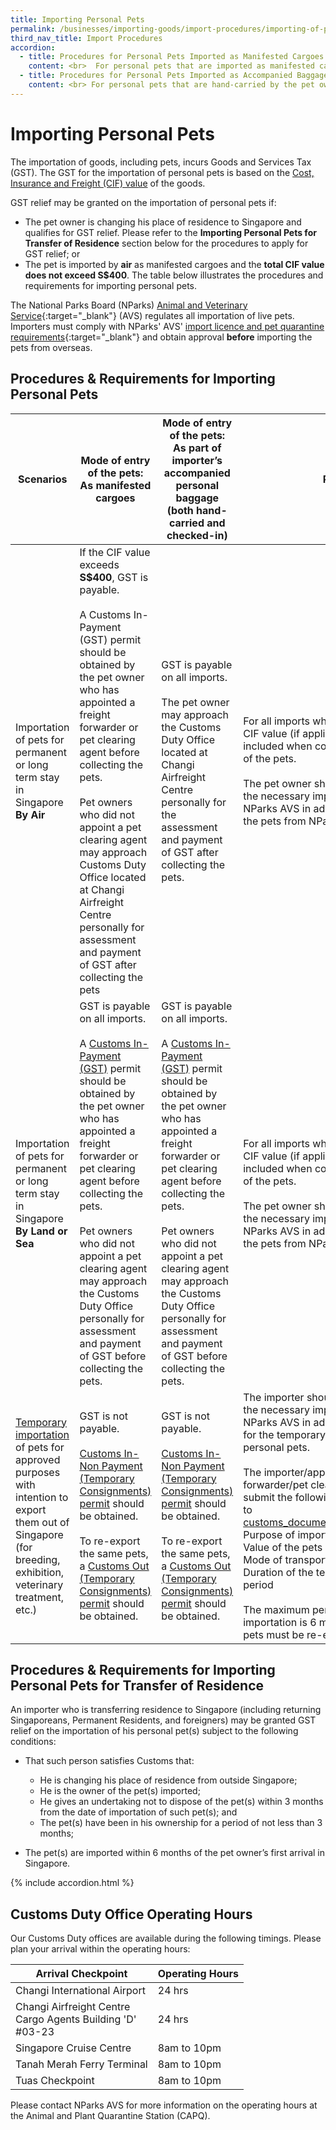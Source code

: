 ```yaml
---
title: Importing Personal Pets
permalink: /businesses/importing-goods/import-procedures/importing-of-personal-pets
third_nav_title: Import Procedures
accordion: 
  - title: Procedures for Personal Pets Imported as Manifested Cargoes
    content: <br>  For personal pets that are imported as manifested cargoes (i.e. unaccompanied pets that are imported using commercial cargo forwarding services), the pet owner or his freight forwarding agent must obtain NParks AVS'approval before submitting an online [Declaration of Facts (DOF)](https://www.tradenet.gov.sg/TN41/tds/pe/appFormPEServlet.do?action=formPrepareSTDAlone&APPLICATION_ID=TXWP){:target="_blank"} to Singapore Customs for an assessment of eligibility for GST relief. For enquiries on the status of the DOF application, please click [here](https://www.tradenet.gov.sg/TN41/tds/pe/appFormPEServlet.do?action=enquire&APPLICATION_ID=TXWP){:target="_blank"}. <br><br> If the DOF application is approved, the pet owner, his freight forwarding agents or pet clearing agent may inform their appointed Declaring Agent to obtain the Customs In-Non-Payment (GST Relief) permit within 5 working daysfrom the approval date of the DOF. A list of freight forwarding agents can be obtained [here](/businesses/business-resources/directories-of-service-providers/list-of-local-forwarding-agents). Please refer to the details on  [Documentation and Other Fees](/businesses/valuation-duties-taxes-fees/permits-documentation-and-other-fees). <br><br> If the DOF application is unsuccessful, a Customs In-Payment (GST) permit must be obtained to import the pet instead. For more details, please refer to the **[table]** above  **on** **the Procedures and Requirements for Importing Personal Pets.** <br>
  - title: Procedures for Personal Pets Imported as Accompanied Baggage
    content: <br> For personal pets that are hand-carried by the pet owner as part of his accompanied baggage through passenger terminals such as Changi Airport, Tuas Checkpoint etc, the pet owner must obtain NParks AVS' [approval](https://www.nparks.gov.sg/avs/pets/bringing-animals-into-singapore-and-exporting/bringing-in-and-transshipping-dogs-and-cats/general-information){:target="_blank"}, before completing an "[Application for GST Relief for Hand-Carried Used Household Articles and Personal Effects and Personal Pets](/eservices/customs-forms-and-service-links)" form. The application form must be submitted at least 3 working days before the pet owner's arrival in Singapore with the following supporting documents for verification <br><br> - NParks AVS' approval for the importation of personal pets <br> - Personal identification and pass details. <br><br> **Returning Singaporeans & Permanent Residents working/studying overseas** <br> - Copy of passport and identity card (NRIC); and <br> - Proof of employment overseas (e.g., work permit visa, employment pass, letter of appointment) <br> - Proof of overseas study (e.g., student visa, student pass) <br><br> **Foreign citizens transferring residence** <br> - Copy of passport or identity card (FIN) <br> - Proof of transfer of residence to Singapore (e.g., employment pass, dependent pass, student pass) <br> - Other supporting documents (e.g., letter of employment or letter of undertaking from the local employer or in-principle approval from the Ministry of Manpower) <br><br> **Clearance of Hand-carried Personal Pets** <br><br> If the application is approved, the pet owner will receive an approval email on his successful GST relief application, which must be presented to the checkpoint officer at the Customs Duty Office for their verification on the day of the pet owner's arrival. <br><br> A pet owner who hand-carries his personal pets from overseas and not eligible for GST relief shall proceed to the Customs Duty Office for the assessment and payment of GST. For more details, please refer to the above  **table on the procedures and requirements.** <br><br> Click here for a  [step-by-step](https://www.nparks.gov.sg/avs/pets/bringing-animals-into-singapore-and-exporting/bringing-in-and-transshipping-dogs-and-cats/preparing-to-bring-dogs-and-cats-into-singapore){:target="_blank"} guide to pet immigration in Singapore.
---
```


# Importing Personal Pets

The importation of goods, including pets, incurs Goods and Services Tax (GST). The GST for the importation of personal pets is based on the  [Cost, Insurance and Freight (CIF) value](/businesses/valuation-duties-taxes-fees/establishing-customs-value-for-imports) of the goods.

GST relief may be granted on the importation of personal pets if:

-   The pet owner is changing his place of residence to Singapore and qualifies for GST relief. Please refer to the  **Importing Personal Pets for Transfer of Residence**  section below for the procedures to apply for GST relief; or
-   The pet is imported by  **air** as manifested cargoes and the  **total CIF value does not exceed S$400**. The table below illustrates the procedures and requirements for importing personal pets.

The National Parks Board (NParks)  [Animal and Veterinary Service](https://www.nparks.gov.sg/avs){:target="_blank"} (AVS) regulates all importation of live pets. Importers must comply with NParks' AVS' [import licence and pet quarantine requirements](https://www.nparks.gov.sg/avs/pets/bringing-animals-into-singapore-and-exporting/bringing-in-and-transshipping-dogs-and-cats/general-information){:target="_blank"} and obtain approval  **before** importing the pets from overseas.

## Procedures & Requirements for Importing Personal Pets

| **Scenarios**  | **Mode of entry of the pets**: <br>As manifested cargoes  | **Mode of entry of the pets**: <br> As part of importer’s accompanied personal baggage (both hand-carried and checked-in) |  **Remarks** |  
|---|---|---|---|  
| Importation of pets for permanent or long term stay in Singapore <br> **By Air**  |   If the CIF value exceeds  **S$400**, GST is payable. <br><br> A Customs In-Payment (GST) permit should be obtained by the pet owner who has appointed a freight forwarder or pet clearing agent before collecting the pets.  <br><br>    Pet owners who did not appoint a pet clearing agent may approach Customs Duty Office located at Changi Airfreight Centre personally for assessment and payment of GST after collecting the pets |  GST is payable on all imports.  <br><br>  The pet owner may approach the Customs Duty Office located at Changi Airfreight Centre personally for the assessment and payment of GST after collecting the pets. |  For all imports where GST is payable, the CIF value (if applicable) should be included when computing the total value of the pets. <br><br> The pet owner should apply for and obtain the necessary import licences from NParks AVS in advance before collecting the pets from NParks AVS. |  
|  Importation of pets for permanent or long term stay in Singapore <br> **By Land or Sea**  |  GST is payable on all imports. <br><br> A [Customs In-Payment (GST)](/businesses/importing-goods/import-procedures/types-of-import-permits) permit should be obtained by the pet owner who has appointed a freight forwarder or pet clearing agent before collecting the pets. <br><br> Pet owners who did not appoint a pet clearing agent may approach the Customs Duty Office personally for assessment and payment of GST before collecting the pets. |  GST is payable on all imports. <br><br> A [Customs In-Payment (GST)](/businesses/importing-goods/import-procedures/types-of-import-permits) permit should be obtained by the pet owner who has appointed a freight forwarder or pet clearing agent before collecting the pets. <br><br> Pet owners who did not appoint a pet clearing agent may approach the Customs Duty Office personally for assessment and payment of GST before collecting the pets.|  For all imports where GST is payable, the CIF value (if applicable) should be included when computing the total value of the pets. <br><br> The pet owner should apply for and obtain the necessary import licences from NParks AVS in advance before collecting the pets from NParks AVS.  |  
| [Temporary importation](/businesses/importing-goods/temporary-import-scheme) of pets for approved purposes with intention to export them out of Singapore <br> (for breeding, exhibition, veterinary treatment, etc.) |   GST is not payable.  <br><br> [Customs In-Non Payment (Temporary Consignments) permit](/businesses/importing-goods/import-procedures/types-of-import-permits) should be obtained. <br><br> To re-export the same pets, a [Customs Out (Temporary Consignments) permit](/businesses/exporting-goods/export-procedures/types-of-export-permits) should be obtained. |   GST is not payable.  <br><br> [Customs In-Non Payment (Temporary Consignments) permit](/businesses/importing-goods/import-procedures/types-of-import-permits) should be obtained. <br><br> To re-export the same pets, a [Customs Out (Temporary Consignments) permit](/businesses/exporting-goods/export-procedures/types-of-export-permits) should be obtained. | The importer should apply for and obtain the necessary import licences from NParks AVS in advance **before** applying for the temporary importation of the personal pets. <br><br>  The importer/appointed freight forwarder/pet clearing agent is required to submit the following information via email to [customs_documentation@customs.gov.sg](mailto:customs_documentation@customs.gov.sg): <br>  Purpose of importation <br> Value of the pets <br> Mode of transportation of import <br> Duration of the temporary importation period <br><br> The maximum period of temporary importation is 6 months, after which the pets must be re-exported. |  

## Procedures & Requirements for Importing Personal Pets for Transfer of Residence
An importer who is transferring residence to Singapore (including returning Singaporeans, Permanent Residents, and foreigners) may be granted GST relief on the importation of his personal pet(s) subject to the following conditions:

-   That such person satisfies Customs that:

    -   He is changing his place of residence from outside Singapore;
    -   He is the owner of the pet(s) imported; 
    -   He gives an undertaking not to dispose of the pet(s) within 3 months from the date of importation of such pet(s); and 
    -   The pet(s) have been in his ownership for a period of not less than 3 months; 
    
-   The pet(s) are imported within 6 months of the pet owner’s first arrival in Singapore.
 
 {% include accordion.html %}
    
## Customs Duty Office Operating Hours
Our Customs Duty offices are available during the following timings. Please plan your arrival within the operating hours:

| **Arrival Checkpoint** | **Operating Hours** |
|--|--|
| Changi International Airport | 24 hrs |
| Changi Airfreight Centre <br>Cargo Agents Building 'D' <br>#03-23 | 24 hrs |
| Singapore Cruise Centre | 8am to 10pm |
| Tanah Merah Ferry Terminal | 8am to 10pm |
| Tuas Checkpoint | 8am to 10pm |

Please contact NParks AVS for more information on the operating hours at the Animal and Plant Quarantine Station (CAPQ).
